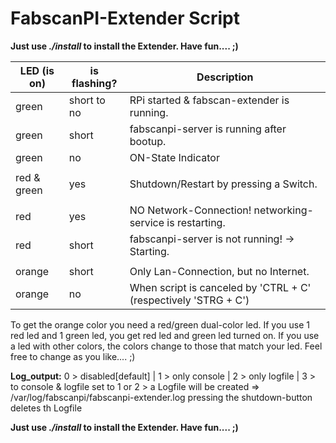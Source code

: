 
#    FabscanPI-Extender Script

**Just use _./install_ to install the Extender. Have fun.... ;)**

| LED (is on) | is flashing? | Description |
|---|---|---|
| green         |   short to no | RPi started & fabscan-extender is running.                      |
| green         |   short       | fabscanpi-server is running after bootup.                       |
| green         |   no          | ON-State Indicator                                              |
|               |               |                                                                 |
| red & green   |   yes         | Shutdown/Restart by pressing a Switch.                          |
|               |               |                                                                 |
| red           |   yes         | NO Network-Connection! networking-service is restarting.        |
| red           |   short       | fabscanpi-server is not running! -> Starting.                   |
|               |               |                                                                 |
| orange        |   short       | Only Lan-Connection, but no Internet.                           |
| orange        |   no          | When script is canceled by 'CTRL + C' (respectively 'STRG + C') |


To get the orange color you need a red/green dual-color led.
If you use 1 red led and 1 green led, you get red led and green led turned on.
If you use a led with other colors, the colors change to those that match your led.
Feel free to change as you like.... ;)

**Log_output:**
  0 > disabled[default] | 1 > only console | 2 > only logfile | 3 > to console & logfile
  set to 1 or 2 > a Logfile will be created => /var/log/fabscanpi/fabscanpi-extender.log
  pressing the shutdown-button deletes th Logfile


**Just use _./install_ to install the Extender. Have fun.... ;)**


